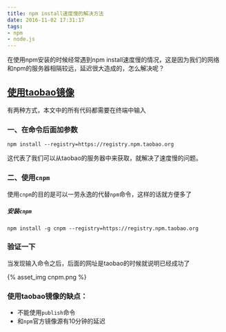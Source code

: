 ```yaml
---
title: npm install速度慢的解决方法
date: 2016-11-02 17:31:17
tags: 
- npm
- node.js
---
```


在使用npm安装的时候经常遇到npm install速度慢的情况，这是因为我们的网络和npm的服务器相隔较远，延迟很大造成的，怎么解决呢？

## [使用taobao镜像](https://npm.taobao.org)

有两种方式，本文中的所有代码都需要在终端中输入

### 一、在命令后面加参数

```$
npm install --registry=https://registry.npm.taobao.org
```

这代表了我们可以从taobao的服务器中来获取，就解决了速度慢的问题。

### 二、使用`cnpm`

使用`cnpm`的目的是可以一劳永逸的代替`npm`命令，这样的话就方便多了

##### 安装`cnpm`

```
npm install -g cnpm --registry=https://registry.npm.taobao.org
```

### 验证一下

当发现输入命令之后，后面的网址是taobao的时候就说明已经成功了

{% asset_img cnpm.png %}



### 使用taobao镜像的缺点：

- 不能使用`publish`命令
- 和`npm`官方镜像源有10分钟的延迟